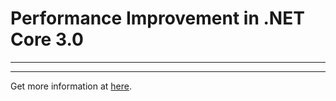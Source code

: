 # Performance Improvement in .NET Core 3.0

<hr/>

<hr/>

Get more information at [here](https://devblogs.microsoft.com/dotnet/performance-improvements-in-net-core-3-0/).
